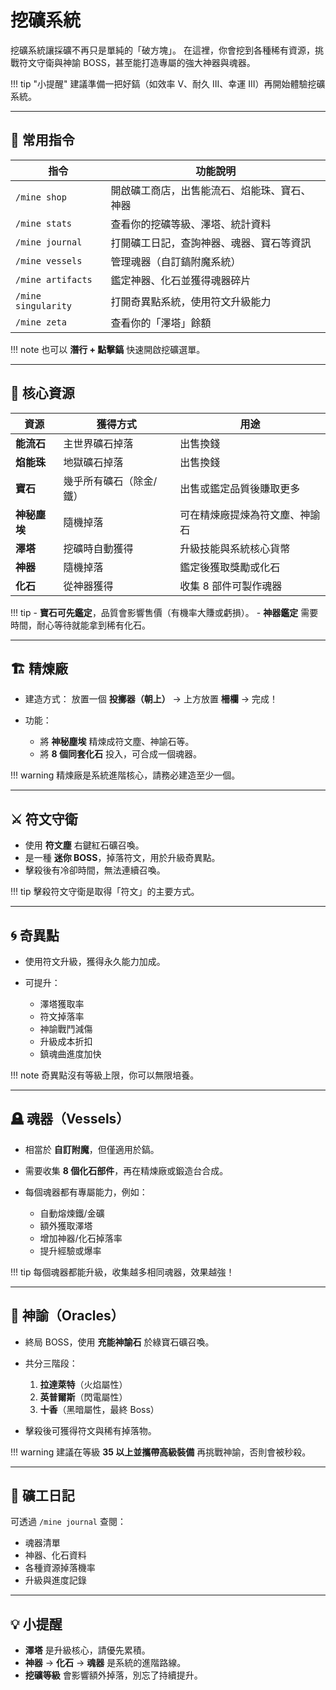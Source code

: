 # 挖礦系統

挖礦系統讓採礦不再只是單純的「破方塊」。
在這裡，你會挖到各種稀有資源，挑戰符文守衛與神諭 BOSS，甚至能打造專屬的強大神器與魂器。

!!! tip "小提醒"
    建議準備一把好鎬（如效率 V、耐久 III、幸運 III）再開始體驗挖礦系統。

---

## 📘 常用指令

| 指令                  | 功能說明                   |
| ------------------- | ---------------------- |
| `/mine shop`        | 開啟礦工商店，出售能流石、焰能珠、寶石、神器 |
| `/mine stats`       | 查看你的挖礦等級、澤塔、統計資料       |
| `/mine journal`     | 打開礦工日記，查詢神器、魂器、寶石等資訊   |
| `/mine vessels`     | 管理魂器（自訂鎬附魔系統）          |
| `/mine artifacts`   | 鑑定神器、化石並獲得魂器碎片         |
| `/mine singularity` | 打開奇異點系統，使用符文升級能力       |
| `/mine zeta`        | 查看你的「澤塔」餘額             |

!!! note
    也可以 **潛行 + 點擊鎬** 快速開啟挖礦選單。

---

## 💎 核心資源

| 資源       | 獲得方式         | 用途              |
| -------- | ------------ | --------------- |
| **能流石**  | 主世界礦石掉落      | 出售換錢            |
| **焰能珠**  | 地獄礦石掉落       | 出售換錢            |
| **寶石**   | 幾乎所有礦石（除金/鐵） | 出售或鑑定品質後賺取更多    |
| **神秘塵埃** | 隨機掉落         | 可在精煉廠提煉為符文塵、神諭石 |
| **澤塔**   | 挖礦時自動獲得      | 升級技能與系統核心貨幣     |
| **神器**   | 隨機掉落         | 鑑定後獲取獎勵或化石      |
| **化石**   | 從神器獲得        | 收集 8 部件可製作魂器    |

!!! tip
    \- **寶石可先鑑定**，品質會影響售價（有機率大賺或虧損）。
    \- **神器鑑定** 需要時間，耐心等待就能拿到稀有化石。

---

## 🏗 精煉廠

* 建造方式：
  放置一個 **投擲器（朝上）** → 上方放置 **柵欄** → 完成！
* 功能：

  * 將 **神秘塵埃** 精煉成符文塵、神諭石等。
  * 將 **8 個同套化石** 投入，可合成一個魂器。

!!! warning
    精煉廠是系統進階核心，請務必建造至少一個。

---

## ⚔ 符文守衛

* 使用 **符文塵** 右鍵紅石礦召喚。
* 是一種 **迷你 BOSS**，掉落符文，用於升級奇異點。
* 擊殺後有冷卻時間，無法連續召喚。

!!! tip
    擊殺符文守衛是取得「符文」的主要方式。

---

## 🌀 奇異點

* 使用符文升級，獲得永久能力加成。
* 可提升：

  * 澤塔獲取率
  * 符文掉落率
  * 神諭戰鬥減傷
  * 升級成本折扣
  * 鎮魂曲進度加快

!!! note
    奇異點沒有等級上限，你可以無限培養。

---

## 🪦 魂器（Vessels）

* 相當於 **自訂附魔**，但僅適用於鎬。
* 需要收集 **8 個化石部件**，再在精煉廠或鍛造台合成。
* 每個魂器都有專屬能力，例如：

  * 自動熔煉鐵/金礦
  * 額外獲取澤塔
  * 增加神器/化石掉落率
  * 提升經驗或爆率

!!! tip
    每個魂器都能升級，收集越多相同魂器，效果越強！

---

## 🔮 神諭（Oracles）

* 終局 BOSS，使用 **充能神諭石** 於綠寶石礦召喚。
* 共分三階段：

  1. **拉達萊特**（火焰屬性）
  2. **英普爾斯**（閃電屬性）
  3. **十香**（黑暗屬性，最終 Boss）
* 擊殺後可獲得符文與稀有掉落物。

!!! warning
    建議在等級 **35 以上並攜帶高級裝備** 再挑戰神諭，否則會被秒殺。

---

## 📖 礦工日記

可透過 `/mine journal` 查閱：

* 魂器清單
* 神器、化石資料
* 各種資源掉落機率
* 升級與進度記錄

---

## 💡 小提醒

* **澤塔** 是升級核心，請優先累積。
* **神器** → **化石** → **魂器** 是系統的進階路線。
* **挖礦等級** 會影響額外掉落，別忘了持續提升。

